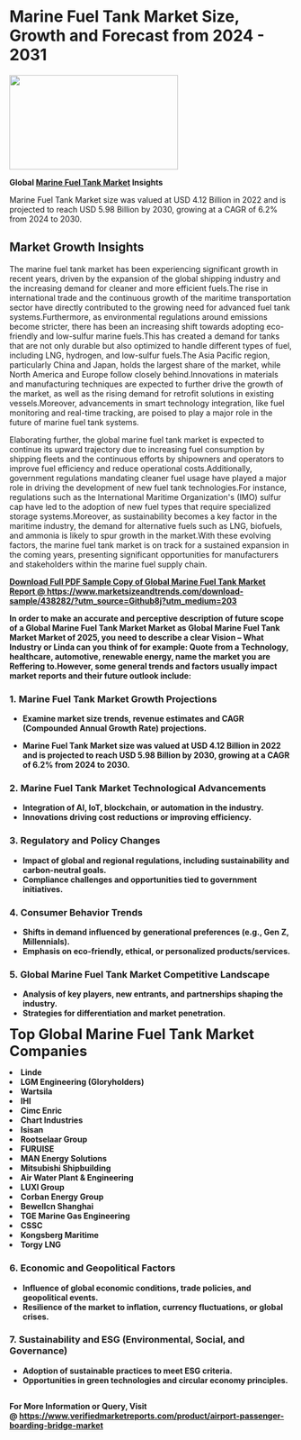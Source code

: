 <H1>Marine Fuel Tank Market Size, Growth and Forecast from 2024 - 2031</H1><img class="aligncenter size-medium wp-image-584254" src="https://thirdeyenews.in/wp-content/uploads/2024/09/Global-Market-Research-300x168.jpeg" alt="" width="300" height="168" /><p><strong>Global&nbsp;<a href="https://www.marketsizeandtrends.com/download-sample/438282/?utm_source=Github8j?utm_medium=203">Marine Fuel Tank Market</a> Insights</strong></p><p>Marine Fuel Tank Market size was valued at USD 4.12 Billion in 2022 and is projected to reach USD 5.98 Billion by 2030, growing at a CAGR of 6.2% from 2024 to 2030.</p><p><h2>Market Growth Insights</h2> <p>The marine fuel tank market has been experiencing significant growth in recent years, driven by the expansion of the global shipping industry and the increasing demand for cleaner and more efficient fuels.The rise in international trade and the continuous growth of the maritime transportation sector have directly contributed to the growing need for advanced fuel tank systems.Furthermore, as environmental regulations around emissions become stricter, there has been an increasing shift towards adopting eco-friendly and low-sulfur marine fuels.This has created a demand for tanks that are not only durable but also optimized to handle different types of fuel, including LNG, hydrogen, and low-sulfur fuels.The Asia Pacific region, particularly China and Japan, holds the largest share of the market, while North America and Europe follow closely behind.Innovations in materials and manufacturing techniques are expected to further drive the growth of the market, as well as the rising demand for retrofit solutions in existing vessels.Moreover, advancements in smart technology integration, like fuel monitoring and real-time tracking, are poised to play a major role in the future of marine fuel tank systems.</p> <p><strong><a href="#"></a></strong></p> <p>Elaborating further, the global marine fuel tank market is expected to continue its upward trajectory due to increasing fuel consumption by shipping fleets and the continuous efforts by shipowners and operators to improve fuel efficiency and reduce operational costs.Additionally, government regulations mandating cleaner fuel usage have played a major role in driving the development of new fuel tank technologies.For instance, regulations such as the International Maritime Organization's (IMO) sulfur cap have led to the adoption of new fuel types that require specialized storage systems.Moreover, as sustainability becomes a key factor in the maritime industry, the demand for alternative fuels such as LNG, biofuels, and ammonia is likely to spur growth in the market.With these evolving factors, the marine fuel tank market is on track for a sustained expansion in the coming years, presenting significant opportunities for manufacturers and stakeholders within the marine fuel supply chain.</p> <p><strong><a href="#"></p><p><span class=""><strong>Download Full PDF Sample Copy of Global Marine Fuel Tank Market Report</strong> @ <a href="https://www.marketsizeandtrends.com/download-sample/438282/?utm_source=Github8j?utm_medium=203" target="_blank">https://www.marketsizeandtrends.com/download-sample/438282/?utm_source=Github8j?utm_medium=203</a></span></p><p>In order to make an accurate and perceptive description of future scope of a Global&nbsp;Marine Fuel Tank Market Market as Global&nbsp;Marine Fuel Tank Market Market of 2025, you need to describe a clear Vision &ndash; What Industry or Linda can you think of for example: Quote from a Technology, healthcare, automotive, renewable energy, name the market you are Reffering to.However, some general trends and factors usually impact market reports and their future outlook include:</p><h3>1.&nbsp;<strong>Marine Fuel Tank Market Growth Projections</strong></h3><ul><li>Examine market size trends, revenue estimates and CAGR (Compounded Annual Growth Rate) projections.</li><li><p>Marine Fuel Tank Market size was valued at USD 4.12 Billion in 2022 and is projected to reach USD 5.98 Billion by 2030, growing at a CAGR of 6.2% from 2024 to 2030.</p></li></ul><h3>2.&nbsp;<strong>Marine Fuel Tank Market Technological Advancements</strong></h3><ul><li>Integration of AI, IoT, blockchain, or automation in the industry.</li><li>Innovations driving cost reductions or improving efficiency.</li></ul><h3>3.&nbsp;<strong>Regulatory and Policy Changes</strong></h3><ul><li>Impact of global and regional regulations, including sustainability and carbon-neutral goals.</li><li>Compliance challenges and opportunities tied to government initiatives.</li></ul><h3>4.&nbsp;<strong>Consumer Behavior Trends</strong></h3><ul><li>Shifts in demand influenced by generational preferences (e.g., Gen Z, Millennials).</li><li>Emphasis on eco-friendly, ethical, or personalized products/services.</li></ul><h3>5.&nbsp;<strong>Global Marine Fuel Tank Market Competitive Landscape</strong></h3><ul><li>Analysis of key players, new entrants, and partnerships shaping the industry.</li><li>Strategies for differentiation and market penetration.</li></ul><p data-pm-slice="1 1 []"><span style="color: inherit; font-family: inherit; font-size: 25px;">Top Global Marine Fuel Tank Market Companies</span></p><div class="" data-test-id=""><p><li>Linde</li><li> LGM Engineering (Gloryholders)</li><li> Wartsila</li><li> IHI</li><li> Cimc Enric</li><li> Chart Industries</li><li> Isisan</li><li> Rootselaar Group</li><li> FURUISE</li><li> MAN Energy Solutions</li><li> Mitsubishi Shipbuilding</li><li> Air Water Plant & Engineering</li><li> LUXI Group</li><li> Corban Energy Group</li><li> Bewellcn Shanghai</li><li> TGE Marine Gas Engineering</li><li> CSSC</li><li> Kongsberg Maritime</li><li> Torgy LNG</li></p></div><h3>6.&nbsp;<strong>Economic and Geopolitical Factors</strong></h3><ul><li>Influence of global economic conditions, trade policies, and geopolitical events.</li><li>Resilience of the market to inflation, currency fluctuations, or global crises.</li></ul><h3>7.&nbsp;<strong>Sustainability and ESG (Environmental, Social, and Governance)</strong></h3><ul><li>Adoption of sustainable practices to meet ESG criteria.</li><li>Opportunities in green technologies and circular economy principles.</li></ul><h2><strong style="font-size: 14px;">For More Information or Query, Visit @&nbsp;</strong><a style="background-color: #ffffff; font-size: 14px;" href="https://www.marketsizeandtrends.com/report/marine-fuel-tank-market/" target="_blank">https://www.verifiedmarketreports.com/product/airport-passenger-boarding-bridge-market</a></h2>